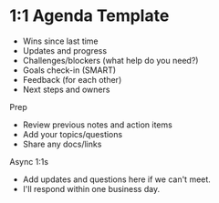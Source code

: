 # 1:1 Agenda Template

- Wins since last time
- Updates and progress
- Challenges/blockers (what help do you need?)
- Goals check-in (SMART)
- Feedback (for each other)
- Next steps and owners

Prep

- Review previous notes and action items
- Add your topics/questions
- Share any docs/links

Async 1:1s

- Add updates and questions here if we can't meet.
- I'll respond within one business day.
